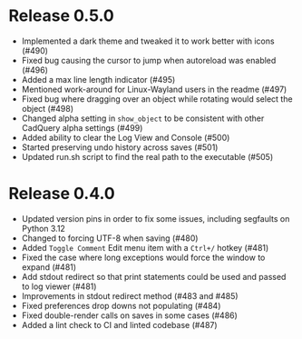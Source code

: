 # Release 0.5.0

* Implemented a dark theme and tweaked it to work better with icons (#490)
* Fixed bug causing the cursor to jump when autoreload was enabled (#496)
* Added a max line length indicator (#495)
* Mentioned work-around for Linux-Wayland users in the readme (#497)
* Fixed bug where dragging over an object while rotating would select the object (#498)
* Changed alpha setting in `show_object` to be consistent with other CadQuery alpha settings (#499)
* Added ability to clear the Log View and Console (#500)
* Started preserving undo history across saves (#501)
* Updated run.sh script to find the real path to the executable (#505)

# Release 0.4.0

* Updated version pins in order to fix some issues, including segfaults on Python 3.12
* Changed to forcing UTF-8 when saving (#480)
* Added `Toggle Comment` Edit menu item with a `Ctrl+/` hotkey (#481)
* Fixed the case where long exceptions would force the window to expand (#481)
* Add stdout redirect so that print statements could be used and passed to log viewer (#481)
* Improvements in stdout redirect method (#483 and #485)
* Fixed preferences drop downs not populating (#484)
* Fixed double-render calls on saves in some cases (#486)
* Added a lint check to CI and linted codebase (#487)
